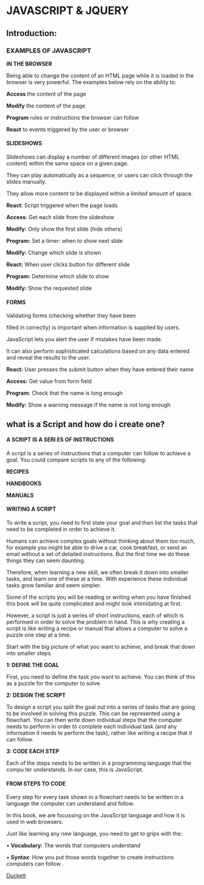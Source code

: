 

# JAVASCRIPT & JQUERY

## Introduction:

### EXAMPLES OF JAVASCRIPT

**IN THE BROWSER**

Being able to change the content of an HTML page while it is loaded in
the browser is very powerful. The examples below rely on the ability to:

**Access** the content of the page

**Modify** the content of the page

**Program** rules or instructions the browser can follow

**React** to events triggered by the user or browser

#### SLIDESHOWS


Slideshows can display a number of different images (or other HTML content) within the same space on a given page.

 They can play automatically as
a sequence, or users can click through the slides manually.

 They allow more content to be displayed
within a limited amount of space.

**React**: Script triggered when the page loads

**Access**: Get each slide from the slideshow

**Modify:** Only show the first slide (hide others)

**Program:** Set a timer: when to show next slide

**Modify:** Change which slide is shown

**React:** When user clicks button for different slide

**Program:** Determine which slide to show

**Modify:** Show the requested slide

#### FORMS


Validating forms (checking whether they have been

filled in correctly) is important when information is supplied by users. 

JavaScript lets you alert the user
if mistakes have been made. 

It can also perform sophisticated calculations based on any data entered
and reveal the results to the user.

**React:** User presses the submit button when they have entered their name

**Access:** Get value from form field

**Program:** Check that the name is long enough

**Modify:** Show a warning message if the name is not long enough 

## what is a Script and how do i create one?

#### A SCRIPT IS A SERI ES OF INSTRUCTIONS

A script is a series of instructions that a
computer can follow to achieve a goal.
You could compare scripts to any of the following: 

**RECIPES**

**HANDBOOKS**

**MANUALS**

#### WRITING A SCRIPT
To write a script, you need to first
state your goal and then list the
tasks that need to be completed in
order to achieve it.

Humans can achieve complex goals without thinking about them too much, for example you might be able to drive a car, cook breakfast, or send an email without a set of detailed instructions. But the first
time we do these things they can seem daunting.

Therefore, when learning a new skill, we often break it down into smaller tasks, and learn one of these at a time. With experience these individual tasks grow
familiar and seem simpler.

Some of the scripts you will be reading or writing when you have finished this book will be quite complicated and might look intimidating at first.

However, a script is just a series of short
instructions, each of which is performed in order to solve the problem in hand. This is why creating a script is like writing a recipe or manual that allows a
computer to solve a puzzle one step at a time.

Start with the big picture of what you want to achieve, and break that down into smaller steps.


**1: DEFINE THE GOAL**

First, you need to define the task you want to achieve. You can think of this as a puzzle for the computer to solve.

**2: DESIGN THE SCRIPT**

To design a script you split the goal out into a series of tasks that are going to be involved in solving this puzzle. This can be represented using a flowchart.
You can then write down individual steps that the computer needs to perform in order to complete each individual task (and any information it needs to perform the task), rather like writing a recipe that it can follow.

**3: CODE EACH STEP**

Each of the steps needs to be written in a
programming language that the compu ter
understands. In our case, this is JavaScript.

#### FROM STEPS TO CODE
Every step for every task shown
in a flowchart needs to be written
in a language the computer can
understand and follow.

In this book, we are focussing on the JavaScript language and how it is used in web browsers.

Just like learning any new language, you need to get to grips with the:

• **Vocabulary:** The words that computers
understand

• **Syntax**: How you put those words together to create instructions computers can follow .


[Duckett](https://pdfcoffee.com/jon-duckett-html-and-css-design-and-build-websitespdf-pdf-free.html)